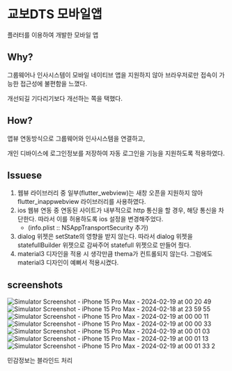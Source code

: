 # 교보DTS 모바일앱

플러터를 이용하여 개발한 모바일 앱

## Why?
그룹웨어나 인사시스템이 모바일 네이티브 앱을 지원하지 않아 브라우저로만 접속이 가능한 접근성에 불편함을 느꼈다.

개선되길 기다리기보다 개선하는 쪽을 택했다.

## How?
앱뷰 연동방식으로 그룹웨어와 인사시스템을 연결하고,

개인 디바이스에 로그인정보를 저장하여 자동 로그인을 기능을 지원하도록 적용하였다.

## Issuese
1. 웹뷰 라이브러리 중 일부(flutter_webview)는 새창 오픈을 지원하지 않아 flutter_inappwebview 라이브러리를 사용하였다.
2. ios 웹뷰 연동 중 연동된 사이트가 내부적으로 http 통신을 할 경우, 해당 통신을 차단한다. 따라서 이를 허용하도록 ios 설정을 변경해주었다.
     - (info.plist :: NSAppTransportSecurity 추가)
3. dialog 위젯은 setState의 영향을 받지 않는다. 따라서 dialog 위젯을 statefullBuilder 위젯으로 감싸주어 statefull 위젯으로 만들어 줬다.
4. material3 디자인을 적용 시 생각만큼 thema가 컨트롤되지 않는다. 그럼에도 material3 디자인이 예뻐서 적용시켰다.

## screenshots
![Simulator Screenshot - iPhone 15 Pro Max - 2024-02-19 at 00 20 49](https://github.com/akma517/kyobodts_mobile/assets/66403979/dcf5da3f-e319-4419-b5e0-fbc799ee88ee)
![Simulator Screenshot - iPhone 15 Pro Max - 2024-02-18 at 23 59 55](https://github.com/akma517/kyobodts_mobile/assets/66403979/69a8ec5f-9891-448e-aba6-c752a02fbce1)
![Simulator Screenshot - iPhone 15 Pro Max - 2024-02-19 at 00 00 11](https://github.com/akma517/kyobodts_mobile/assets/66403979/eea437e8-068f-4b36-8d53-07da7f82e9f2)
![Simulator Screenshot - iPhone 15 Pro Max - 2024-02-19 at 00 00 33](https://github.com/akma517/kyobodts_mobile/assets/66403979/bd892ca9-a864-4377-9c72-3bcf7b082621)
![Simulator Screenshot - iPhone 15 Pro Max - 2024-02-19 at 00 01 03](https://github.com/akma517/kyobodts_mobile/assets/66403979/e5b9cf5c-5265-4a7b-979d-71d2ee8150b6)
![Simulator Screenshot - iPhone 15 Pro Max - 2024-02-19 at 00 01 13](https://github.com/akma517/kyobodts_mobile/assets/66403979/ec59998c-3a71-40ba-a804-6ffd5522ef18)
![Simulator Screenshot - iPhone 15 Pro Max - 2024-02-19 at 00 01 33 2](https://github.com/akma517/kyobodts_mobile/assets/66403979/9c2e5b48-248f-411f-b797-f0426e65ccf9)

민감정보는 블라인드 처리
